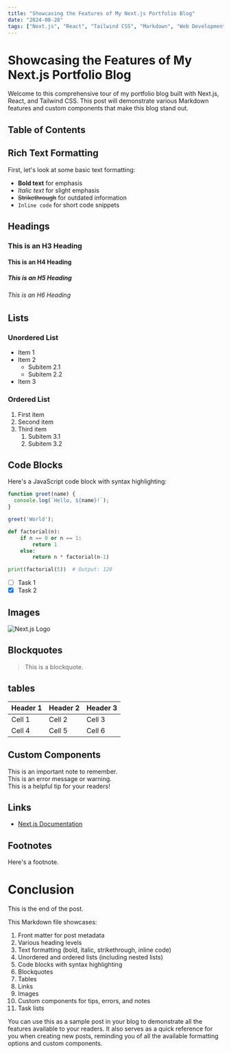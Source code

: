 ```yaml
---
title: "Showcasing the Features of My Next.js Portfolio Blog"
date: "2024-08-28"
tags: ["Next.js", "React", "Tailwind CSS", "Markdown", "Web Development"]
---
```


# Showcasing the Features of My Next.js Portfolio Blog

Welcome to this comprehensive tour of my portfolio blog built with Next.js, React, and Tailwind CSS. This post will demonstrate various Markdown features and custom components that make this blog stand out.

## Table of Contents

## Rich Text Formatting

First, let's look at some basic text formatting:

- **Bold text** for emphasis
- *Italic text* for slight emphasis
- ~~Strikethrough~~ for outdated information
- `Inline code` for short code snippets

## Headings

### This is an H3 Heading

#### This is an H4 Heading

##### This is an H5 Heading

###### This is an H6 Heading

## Lists

### Unordered List

- Item 1
- Item 2
  - Subitem 2.1
  - Subitem 2.2
- Item 3

### Ordered List

1. First item
2. Second item
3. Third item
   1. Subitem 3.1
   2. Subitem 3.2

## Code Blocks

Here's a JavaScript code block with syntax highlighting:

```javascript
function greet(name) {
  console.log(`Hello, ${name}!`);
}

greet('World');
```

```python
def factorial(n):
    if n == 0 or n == 1:
        return 1
    else:
        return n * factorial(n-1)

print(factorial(5))  # Output: 120
```

- [ ] Task 1
- [x] Task 2

## Images

![Next.js Logo](https://media.istockphoto.com/id/1370772148/photo/track-and-mountains-in-valle-del-lago-somiedo-nature-park-asturias-spain.jpg?s=612x612&w=0&k=20&c=QJn62amhOddkJSbihcjWKHXShMAfcKM0hPN65aCloco=)

## Blockquotes

> This is a blockquote.

## tables

| Header 1 | Header 2 | Header 3 |
| -------- | -------- | -------- |
| Cell 1   | Cell 2   | Cell 3   |
| Cell 4   | Cell 5   | Cell 6   |

## Custom Components

<div class="note">
This is an important note to remember.
</div>
<div class="error">
This is an error message or warning.
</div>
<div class="tip">
This is a helpful tip for your readers!
</div>

## Links

- [Next.js Documentation](https://nextjs.org)

## Footnotes

Here's a footnote.

# Conclusion

This is the end of the post.


This Markdown file showcases:

1. Front matter for post metadata
2. Various heading levels
3. Text formatting (bold, italic, strikethrough, inline code)
4. Unordered and ordered lists (including nested lists)
5. Code blocks with syntax highlighting
6. Blockquotes
7. Tables
8. Links
9. Images
10. Custom components for tips, errors, and notes
11. Task lists

You can use this as a sample post in your blog to demonstrate all the features available to your readers. It also serves as a quick reference for you when creating new posts, reminding you of all the available formatting options and custom components.
    
